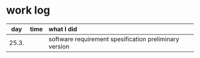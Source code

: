 # work log

| day   | time | what I did |  
| :----:|:-----| :-----|										
| 25.3. |      | software requirement spesification preliminary version | 
 
